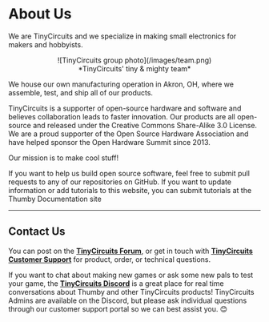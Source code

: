 # About Us

We are TinyCircuits and we specialize in making small electronics for makers and hobbyists. 

<center>
![TinyCircuits group photo](/images/team.png)
</center>
<center>
*TinyCircuits' tiny & mighty team*
</center>

We house our own manufacturing operation in Akron, OH, where we assemble, test, and ship all of our products. 

TinyCircuits is a supporter of open-source hardware and software and believes collaboration leads to faster innovation. Our products are all open-source and released under the Creative Commons Share-Alike 3.0 License. We are a proud supporter of the Open Source Hardware Association and have helped sponsor the Open Hardware Summit since 2013.

Our mission is to make cool stuff!

If you want to help us build open source software, feel free to submit pull requests to any of our repositories on GitHub. If you want to update information or add tutorials to this website, you can submit tutorials at the Thumby Documentation site 

----

## Contact Us

You can post on the <a href="http://forum.tinycircuits.com/" target="_blank" alt="Tinycircuits forum">**TinyCircuits Forum**</a>, or get in touch with <a href="https://tinycircuits.com/pages/contact-us" target="_blank" alt="Send a message to tinycircuits support on this page">**TinyCircuits Customer Support**</a> for product, order, or technical questions.

If you want to chat about making new games or ask some new pals to test your game, the <a href="https://discord.gg/vzf3wQXVvm" target="_blank" alt="Tinycircuits Discord">**TinyCircuits Discord**</a> is a great place for real time conversations about Thumby and other TinyCircuits products! TinyCircuits Admins are available on the Discord, but please ask individual questions through our customer support portal so we can best assist you. 😊









